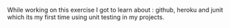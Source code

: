 While working on this exercise I got to learn about :  github, heroku and junit which its my first time using unit testing in my projects.





